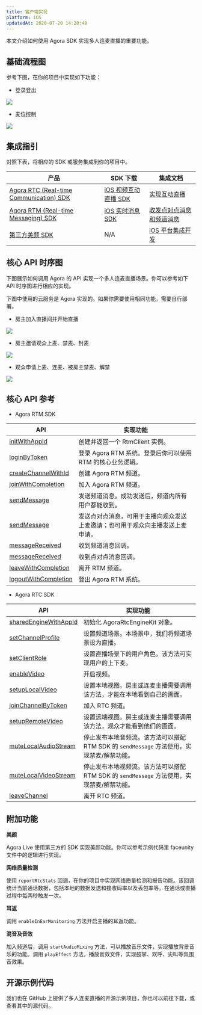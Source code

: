 ```yaml
---
title: 客户端实现
platform: iOS
updatedAt: 2020-07-20 14:28:48
---
```


本文介绍如何使用 Agora SDK 实现多人连麦直播的重要功能。

## 基础流程图

参考下图，在你的项目中实现如下功能：

- 登录登出

![](https://web-cdn.agora.io/docs-files/1592882896382)

- 麦位控制

![](https://web-cdn.agora.io/docs-files/1594108966322)

## 集成指引

对照下表，将相应的 SDK 或服务集成到你的项目中。

| 产品                                                                                                                              | SDK 下载                                                                    | 集成文档                                                                                            |
| --------------------------------------------------------------------------------------------------------------------------------- | --------------------------------------------------------------------------- | --------------------------------------------------------------------------------------------------- |
| [Agora RTC (Real-time Communication) SDK](https://docs.agora.io/cn/Interactive%20Broadcast/product_live?platform=All%20Platforms) | [iOS 视频互动直播 SDK](https://docs.agora.io/cn/Agora%20Platform/downloads) | [实现互动直播](https://docs.agora.io/cn/Interactive%20Broadcast/start_live_ios?platform=iOS)        |
| [Agora RTM (Real-time Messaging) SDK](https://docs.agora.io/cn/Real-time-Messaging/product_rtm?platform=All%20Platforms)          | [iOS 实时消息 SDK](https://docs.agora.io/cn/Real-time-Messaging/downloads)  | [收发点对点消息和频道消息](https://docs.agora.io/cn/Real-time-Messaging/messaging_ios?platform=iOS) |
| [第三方美颜 SDK](https://www.faceunity.com/#/developindex)                                                                        | N/A                                                                         | [iOS 平台集成开发](https://www.faceunity.com/docs_develop/#/markdown/integrate/flow_io)             |

## 核心 API 时序图

下图展示如何调用 Agora 的 API 实现一个多人连麦直播场景。你可以参考如下 API 时序图进行相应的实现。

<div class="alert note">下图中使用的云服务是 Agora 实现的。如果你需要使用相同功能，需要自行部署。</div>

- 房主加入直播间并开始直播

![](https://web-cdn.agora.io/docs-files/1593503362700)

- 房主邀请观众上麦、禁麦、封麦

![](https://web-cdn.agora.io/docs-files/1594122085807)

- 观众申请上麦、连麦、被房主禁麦、解禁

![](https://web-cdn.agora.io/docs-files/1594122100909)

## 核心 API 参考

- Agora RTM SDK

| API                                                                                                                                                                          | 实现功能                                                                       |
| ---------------------------------------------------------------------------------------------------------------------------------------------------------------------------- | ------------------------------------------------------------------------------ |
| [initWithAppId](https://docs.agora.io/cn/Real-time-Messaging/API%20Reference/RTM_oc/Classes/AgoraRtmKit.html#//api/name/initWithAppId:delegate:)                             | 创建并返回一个 RtmClient 实例。                                                |
| [loginByToken](https://docs.agora.io/cn/Real-time-Messaging/API%20Reference/RTM_oc/Classes/AgoraRtmKit.html#//api/name/loginByToken:user:completion:)                        | 登录 Agora RTM 系统。登录后你可以使用 RTM 的核心业务逻辑。                     |
| [createChannelWithId](https://docs.agora.io/cn/Real-time-Messaging/API%20Reference/RTM_oc/Classes/AgoraRtmKit.html#//api/name/createChannelWithId:delegate:)                 | 创建 Agora RTM 频道。                                                          |
| [joinWithCompletion](https://docs.agora.io/cn/Real-time-Messaging/API%20Reference/RTM_oc/Classes/AgoraRtmChannel.html#//api/name/joinWithCompletion:)                        | 加入 Agora RTM 频道。                                                          |
| [sendMessage](https://docs.agora.io/cn/Real-time-Messaging/API%20Reference/RTM_oc/Classes/AgoraRtmChannel.html#//api/name/sendMessage:completion:)                           | 发送频道消息。成功发送后，频道内所有用户都能收到。                             |
| [sendMessage](https://docs.agora.io/cn/Real-time-Messaging/API%20Reference/RTM_oc/Classes/AgoraRtmKit.html#//api/name/sendMessage:toPeer:sendMessageOptions:completion:)     | 发送点对点消息，可用于主播向观众发送上麦邀请；也可用于观众向主播发送上麦申请。 |
| [messageReceived](https://docs.agora.io/cn/Real-time-Messaging/API%20Reference/RTM_oc/Protocols/AgoraRtmChannelDelegate.html#//api/name/channel:messageReceived:fromMember:) | 收到频道消息回调。                                                             |
| [messageReceived](https://docs.agora.io/cn/Real-time-Messaging/API%20Reference/RTM_oc/Protocols/AgoraRtmDelegate.html#//api/name/rtmKit:messageReceived:fromPeer:)           | 收到点对点消息回调。                                                           |
| [leaveWithCompletion](https://docs.agora.io/cn/Real-time-Messaging/API%20Reference/RTM_oc/Classes/AgoraRtmChannel.html#//api/name/leaveWithCompletion:)                      | 离开 RTM 频道。                                                                |
| [logoutWithCompletion](https://docs.agora.io/cn/Real-time-Messaging/API%20Reference/RTM_oc/Classes/AgoraRtmKit.html#//api/name/logoutWithCompletion:)                        | 登出 Agora RTM 系统。                                                          |

- Agora RTC SDK

| API                                                                                                                                                                                    | 实现功能                                                                                  |
| -------------------------------------------------------------------------------------------------------------------------------------------------------------------------------------- | ----------------------------------------------------------------------------------------- |
| [sharedEngineWithAppId](https://docs.agora.io/cn/Interactive%20Broadcast/API%20Reference/oc/Classes/AgoraRtcEngineKit.html#//api/name/sharedEngineWithAppId:delegate:)                 | 初始化 AgoraRtcEngineKit 对象。                                                           |
| [setChannelProfile](https://docs.agora.io/cn/Interactive%20Broadcast/API%20Reference/oc/Classes/AgoraRtcEngineKit.html#//api/name/setChannelProfile:)                                  | 设置频道场景。本场景中，我们将频道场景设为直播。                                          |
| [setClientRole](https://docs.agora.io/cn/Interactive%20Broadcast/API%20Reference/oc/Classes/AgoraRtcEngineKit.html#//api/name/setClientRole:)                                          | 设置直播场景下的用户角色。该方法可实现用户的上下麦。                                      |
| [enableVideo](https://docs.agora.io/cn/Interactive%20Broadcast/API%20Reference/oc/Classes/AgoraRtcEngineKit.html#//api/name/enableVideo)                                               | 开启视频。                                                                                |
| [setupLocalVideo](https://docs.agora.io/cn/Interactive%20Broadcast/API%20Reference/oc/Classes/AgoraRtcEngineKit.html#//api/name/setupLocalVideo:)                                      | 设置本地视图。房主或连麦主播需要调用该方法，才能在本地看到自己的画面。                    |
| [joinChannelByToken](https://docs.agora.io/cn/Interactive%20Broadcast/API%20Reference/oc/Classes/AgoraRtcEngineKit.html#//api/name/joinChannelByToken:channelId:info:uid:joinSuccess:) | 加入 RTC 频道。                                                                           |
| [setupRemoteVideo](https://docs.agora.io/cn/Interactive%20Broadcast/API%20Reference/oc/Classes/AgoraRtcEngineKit.html#//api/name/setupRemoteVideo:)                                    | 设置远端视图。房主或连麦主播需要调用该方法，观众才能看到他们的画面。                      |
| [muteLocalAudioStream](https://docs.agora.io/cn/Interactive%20Broadcast/API%20Reference/oc/Classes/AgoraRtcEngineKit.html#//api/name/muteLocalAudioStream:)                            | 停止发布本地音频流。该方法可以搭配 RTM SDK 的 `sendMessage` 方法使用，实现禁麦/解禁功能。 |
| [muteLocalVideoStream](https://docs.agora.io/cn/Interactive%20Broadcast/API%20Reference/oc/Classes/AgoraRtcEngineKit.html#//api/name/muteLocalVideoStream:)                            | 停止发布本地视频流。该方法可以搭配 RTM SDK 的 `sendMessage` 方法使用，实现禁麦/解禁功能。 |
| [leaveChannel](https://docs.agora.io/cn/Interactive%20Broadcast/API%20Reference/oc/Classes/AgoraRtcEngineKit.html#//api/name/leaveChannel:)                                            | 离开 RTC 频道。                                                                           |

## 附加功能

**美颜**

Agora Live 使用第三方的 SDK 实现美颜功能。你可以参考示例代码里 faceunity 文件中的逻辑进行实现。

**网络质量检测**

使用 `reportRtcStats` 回调，在你的项目中实现网络质量检测和报告功能。该回调统计当前通话数据，包括本地的数据发送和接收码率以及丢包率等。在通话或直播过程中每两秒触发一次。

**耳返**

调用 `enableInEarMonitoring` 方法开启主播的耳返功能。

**混音及音效**

加入频道后，调用 `startAudioMixing` 方法，可以播放音乐文件，实现播放背景音乐的功能。调用 `playEffect` 方法，播放音效文件，实现鼓掌、欢呼、尖叫等氛围音效果。

## 开源示例代码

我们也在 GitHub 上提供了多人连麦直播的开源示例项目，你也可以前往下载，或查看其中的源代码。
